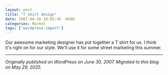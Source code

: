 ```yaml
---
layout: post
title: "T shirt design"
date: 2007-06-30 18:02:45 -0500
categories: Market
tags: ['wordpress-import']
---
```


Our awesome marketing designer has put together a T shirt for us. I think it's right on for our style. We'll use it for some street marketing this summer.

---

*Originally published on WordPress on June 30, 2007. Migrated to this blog on May 29, 2025.*
